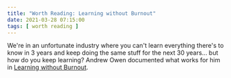 ```yaml
---
title: "Worth Reading: Learning without Burnout"
date: 2021-03-28 07:15:00
tags: [ worth reading ]
---
```

We're in an unfortunate industry where you can't learn everything there's to know in 3 years and keep doing the same stuff for the next 30 years... but how do you keep learning? Andrew Owen documented what works for him in [Learning without Burnout](https://junglecoder.com/blog/learning-without-burnout).
